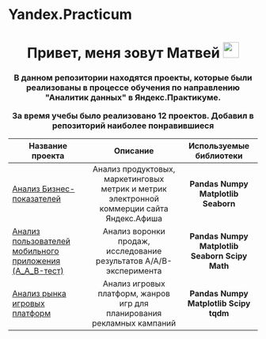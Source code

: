 # Yandex.Practicum
<h1 align="center">Привет, меня зовут Матвей
<img src="https://github.com/blackcater/blackcater/raw/main/images/Hi.gif" height="32"/></h1>
<h3 align="center">В данном репозитории находятся проекты, которые были реализованы в процессе обучения по направлению "Аналитик данных" в Яндекс.Практикуме.

За время учебы было реализовано 12 проектов. Добавил в репозиторий наиболее понравившиеся</h3>

| Название проекта | Описание | Используемые библиотеки |  
|------------------|:--------:|:------------------------:|  
| [Анализ Бизнес-показателей](https://github.com/Matveycho/Yandex.Practicum/tree/main/%D0%90%D0%BD%D0%B0%D0%BB%D0%B8%D0%B7%20%D0%B1%D0%B8%D0%B7%D0%BD%D0%B5%D1%81-%D0%BF%D0%BE%D0%BA%D0%B0%D0%B7%D0%B0%D1%82%D0%B5%D0%BB%D0%B5%D0%B9) | Анализ продуктовых, маркетинговых метрик и метрик электронной коммерции сайта Яндекс.Афиша | **Pandas** **Numpy** **Matplotlib** **Seaborn**|
| [Анализ пользователей мобильного приложения (A_A_B-тест)](https://github.com/Matveycho/Yandex.Practicum/tree/main/Анализ%20пользователей%20мобильного%20приложения%20(A_A_B-тест))| Анализ воронки продаж, исследование результатов A/A/B-эксперимента|  **Pandas** **Numpy** **Matplotlib** **Seaborn** **Scipy** **Math** |
| [Анализ рынка игровых платформ](https://github.com/Matveycho/Yandex.Practicum/tree/main/Анализ%20рынка%20игровых%20платформ)| Анализ игровых платформ, жанров игр для планирования рекламных кампаний | **Pandas** **Numpy** **Matplotlib** **Scipy** **tqdm** |
